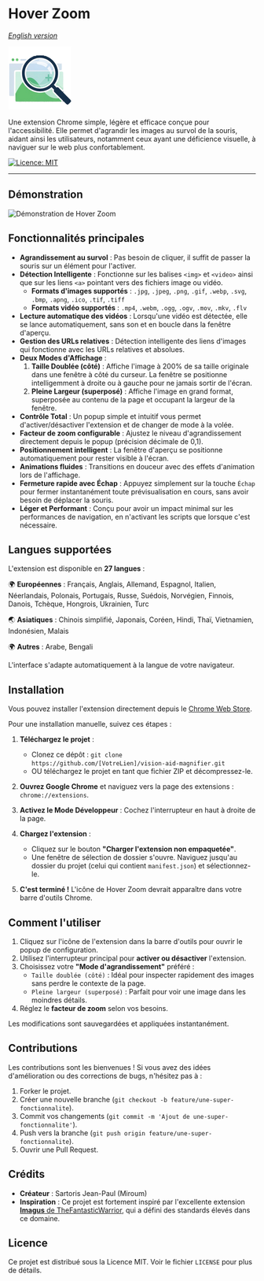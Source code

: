 # Hover Zoom
*[English version](README_EN.md)*

![Icône de l'extension](icons/icon128.png)

Une extension Chrome simple, légère et efficace conçue pour l'accessibilité. Elle permet d'agrandir les images au survol de la souris, aidant ainsi les utilisateurs, notamment ceux ayant une déficience visuelle, à naviguer sur le web plus confortablement.

[![Licence: MIT](https://img.shields.io/badge/Licence-MIT-blue.svg)](https://opensource.org/licenses/MIT)

---

## Démonstration

![Démonstration de Hover Zoom](demo.gif)

## Fonctionnalités principales

*   **Agrandissement au survol** : Pas besoin de cliquer, il suffit de passer la souris sur un élément pour l'activer.
*   **Détection Intelligente** : Fonctionne sur les balises `<img>` et `<video>` ainsi que sur les liens `<a>` pointant vers des fichiers image ou vidéo. 
    *   **Formats d'images supportés** : `.jpg`, `.jpeg`, `.png`, `.gif`, `.webp`, `.svg`, `.bmp`, `.apng`, `.ico`, `.tif`, `.tiff`
    *   **Formats vidéo supportés** : `.mp4`, `.webm`, `.ogg`, `.ogv`, `.mov`, `.mkv`, `.flv`
*   **Lecture automatique des vidéos** : Lorsqu'une vidéo est détectée, elle se lance automatiquement, sans son et en boucle dans la fenêtre d'aperçu.
*   **Gestion des URLs relatives** : Détection intelligente des liens d'images qui fonctionne avec les URLs relatives et absolues.
*   **Deux Modes d'Affichage** :
    1.  **Taille Doublée (côté)** : Affiche l'image à 200% de sa taille originale dans une fenêtre à côté du curseur. La fenêtre se positionne intelligemment à droite ou à gauche pour ne jamais sortir de l'écran.
    2.  **Pleine Largeur (superposé)** : Affiche l'image en grand format, superposée au contenu de la page et occupant la largeur de la fenêtre.
*   **Contrôle Total** : Un popup simple et intuitif vous permet d'activer/désactiver l'extension et de changer de mode à la volée.
*   **Facteur de zoom configurable** : Ajustez le niveau d'agrandissement directement depuis le popup (précision décimale de 0,1).
*   **Positionnement intelligent** : La fenêtre d'aperçu se positionne automatiquement pour rester visible à l'écran.
*   **Animations fluides** : Transitions en douceur avec des effets d'animation lors de l'affichage.
*   **Fermeture rapide avec Échap** : Appuyez simplement sur la touche `Échap` pour fermer instantanément toute prévisualisation en cours, sans avoir besoin de déplacer la souris.
*   **Léger et Performant** : Conçu pour avoir un impact minimal sur les performances de navigation, en n'activant les scripts que lorsque c'est nécessaire.

## Langues supportées

L'extension est disponible en **27 langues** :

🌍 **Européennes** : Français, Anglais, Allemand, Espagnol, Italien, Néerlandais, Polonais, Portugais, Russe, Suédois, Norvégien, Finnois, Danois, Tchèque, Hongrois, Ukrainien, Turc

🌏 **Asiatiques** : Chinois simplifié, Japonais, Coréen, Hindi, Thaï, Vietnamien, Indonésien, Malais

🌍 **Autres** : Arabe, Bengali

L'interface s'adapte automatiquement à la langue de votre navigateur.

## Installation

Vous pouvez installer l'extension directement depuis le [Chrome Web Store](https://chromewebstore.google.com/detail/gkhghnhoflimlafecekklclepijjaemp).

Pour une installation manuelle, suivez ces étapes :

1.  **Téléchargez le projet** :
    *   Clonez ce dépôt : `git clone https://github.com/[VotreLien]/vision-aid-magnifier.git`
    *   OU téléchargez le projet en tant que fichier ZIP et décompressez-le.

2.  **Ouvrez Google Chrome** et naviguez vers la page des extensions : `chrome://extensions`.

3.  **Activez le Mode Développeur** : Cochez l'interrupteur en haut à droite de la page.

4.  **Chargez l'extension** :
    *   Cliquez sur le bouton **"Charger l'extension non empaquetée"**.
    *   Une fenêtre de sélection de dossier s'ouvre. Naviguez jusqu'au dossier du projet (celui qui contient `manifest.json`) et sélectionnez-le.

5.  **C'est terminé !** L'icône de Hover Zoom devrait apparaître dans votre barre d'outils Chrome.

## Comment l'utiliser

1.  Cliquez sur l'icône de l'extension dans la barre d'outils pour ouvrir le popup de configuration.
2.  Utilisez l'interrupteur principal pour **activer ou désactiver** l'extension.
3.  Choisissez votre **"Mode d'agrandissement"** préféré :
    *   `Taille doublée (côté)` : Idéal pour inspecter rapidement des images sans perdre le contexte de la page.
    *   `Pleine largeur (superposé)` : Parfait pour voir une image dans les moindres détails.
4.  Réglez le **facteur de zoom** selon vos besoins.

Les modifications sont sauvegardées et appliquées instantanément.

## Contributions

Les contributions sont les bienvenues ! Si vous avez des idées d'amélioration ou des corrections de bugs, n'hésitez pas à :
1.  Forker le projet.
2.  Créer une nouvelle branche (`git checkout -b feature/une-super-fonctionnalite`).
3.  Commit vos changements (`git commit -m 'Ajout de une-super-fonctionnalite'`).
4.  Push vers la branche (`git push origin feature/une-super-fonctionnalite`).
5.  Ouvrir une Pull Request.

## Crédits

*   **Créateur** : Sartoris Jean-Paul (Miroum)
*   **Inspiration** : Ce projet est fortement inspiré par l'excellente extension [**Imagus** de TheFantasticWarrior](https://github.com/TheFantasticWarrior/chrome-extension-imagus), qui a défini des standards élevés dans ce domaine.

## Licence

Ce projet est distribué sous la Licence MIT. Voir le fichier `LICENSE` pour plus de détails.
